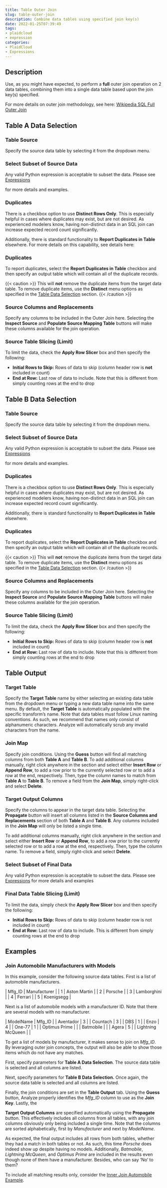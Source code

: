 ```yaml
---
title: Table Outer Join
slug: table-outer-join
description: Combine data tables using specified join key(s)
date: 2022-01-25T07:39:49
tags:
- plaidcloud
- expression
categories:
- PlaidCloud
- Expressions
---
```



## Description


Use, as you might have expected, to perform a **full** outer join operation on 2 data tables, combining them into a single data table based upon the join key(s) specified.


For more details on outer join methodology, see here: [Wikipedia SQL Full Outer Join](http://en.wikipedia.org/wiki/Join_%28SQL%29#Full_outer_join)



## Table A Data Selection


### Table Source


Specify the source data table by selecting it from the dropdown menu.



### Select Subset of Source Data


Any valid Python expression is acceptable to subset the data. Please see [Expressions](https://plaidcloud.com/docs/plaidcloud/workflows/index#expressions)


for more details and examples.



### Duplicates


There is a checkbox option to use **Distinct Rows Only**. This is especially helpful in cases where duplicates may exist, but are not desired. As experienced modelers know, having non-distinct data in an SQL join can increase expected record count significantly.



Additionally, there is standard functionality to **Report Duplicates in Table** elsewhere. For more details on this capability, see details here:



### Duplicates


To report duplicates, select the **Report Duplicates in Table** checkbox and then specify an output table which will contain all of the duplicate records.




{{< caution >}}
This will **not** remove the duplicate items from the target data table. To remove duplicate items, use the **Distinct** menu options as specified in the [Table Data Selection](../transforms/common\_features#table-data-selection) section.
{{< /caution >}}



### Source Columns and Replacements


Specify any columns to be included in the Outer Join here. Selecting the **Inspect Source** and **Populate Source Mapping Table** buttons will make these columns available for the join operation.



### Source Table Slicing (Limit)


To limit the data, check the **Apply Row Slicer** box and then specify the following:


* **Initial Rows to Skip:** Rows of data to skip (column header row is **not** included in count)
* **End at Row:** Last row of data to include. Note that this is different from simply counting rows at the end to drop



## Table B Data Selection


### Table Source


Specify the source data table by selecting it from the dropdown menu.



### Select Subset of Source Data


Any valid Python expression is acceptable to subset the data. Please see [Expressions](https://plaidcloud.com/docs/plaidcloud/workflows/index#expressions)


for more details and examples.



### Duplicates


There is a checkbox option to use **Distinct Rows Only**. This is especially helpful in cases where duplicates may exist, but are not desired. As experienced modelers know, having non-distinct data in an SQL join can increase expected record count significantly.



Additionally, there is standard functionality to **Report Duplicates in Table** elsewhere.



### Duplicates


To report duplicates, select the **Report Duplicates in Table** checkbox and then specify an output table which will contain all of the duplicate records.




{{< caution >}}
This will **not** remove the duplicate items from the target data table. To remove duplicate items, use the **Distinct** menu options as specified in the [Table Data Selection](../transforms/common\_features#table-data-selection) section.
{{< /caution >}}



### Source Columns and Replacements


Specify any columns to be included in the Outer Join here. Selecting the **Inspect Source** and **Populate Source Mapping Table** buttons will make these columns available for the join operation.



### Source Table Slicing (Limit)


To limit the data, check the **Apply Row Slicer** box and then specify the following:


* **Initial Rows to Skip:** Rows of data to skip (column header row is **not** included in count)
* **End at Row:** Last row of data to include. Note that this is different from simply counting rows at the end to drop



## Table Output


### Target Table


Specify the **Target Table** name by either selecting an existing data table from the dropdown menu or typing a new data table name into the same menu. By default, the **Target Table** is automatically populated with the specific transform’s name. Note that data tables must follow Linux naming conventions. As such, we recommend that names only consist of alphanumeric characters. Analyze will automatically scrub any invalid characters from the name.



### Join Map


Specify join conditions. Using the **Guess** button will find all matching columns from both **Table A** and **Table B**. To add additional columns manually, right click anywhere in the section and select either **Insert Row** or **Append Row**, to add a row prior to the currently selected row or to add a row at the end, respectively. Then, type the column names to match from **Table A** to **Table B**. To remove a field from the **Join Map**, simply right-click and select **Delete**.



### Target Output Columns


Specify the columns to appear in the target data table. Selecting the **Propagate** button will insert all columns listed in the **Source Columns and Replacements** section of both **Table A** and **Table B**. Any columns included in the **Join Map** will only be listed a single time.



To add additional columns manually, right click anywhere in the section and select either **Insert Row** or **Append Row**, to add a row prior to the currently selected row or to add a row at the end, respectively. Then, type the column name. To remove a field, simply right-click and select **Delete**.



### Select Subset of Final Data


Any valid Python expression is acceptable to subset the data. Please see [Expressions](https://plaidcloud.com/docs/plaidcloud/workflows/index#expressions) for more details and examples



### Final Data Table Slicing (Limit)


To limit the data, simply check the **Apply Row Slicer** box and then specify the following:


* **Initial Rows to Skip:** Rows of data to skip (column header row is not included in count)
* **End at Row:** Last row of data to include. This is different from simply counting rows at the end to drop



## Examples


### Join Automobile Manufacturers with Models


In this example, consider the following source data tables. First is a list of automobile manufacturers.




| Mfg\_ID | Manufacturer |
| 1 | Aston Martin |
| 2 | Porsche |
| 3 | Lamborghini |
| 4 | Ferrari |
| 5 | Koenigsegg |

Next is a list of automobile models with a manufacturer ID. Note that there are several models with no manufacturer.




| ModelName | Mfg\_ID |
| Aventador | 3 |
| Countach | 3 |
| DBS | 1 |
| Enzo | 4 |
| One-77 | 1 |
| Optimus Prime |  |
| Batmobile |  |
| Agera | 5 |
| Lightning McQueen |  |

To get a list of models by manufacturer, it makes sense to join on *Mfg\_ID*. By leveraging outer join concepts, the output will also be able to show those items which do not have any matches.



First, specify parameters for **Table A Data Selection**. The source data table is selected and all columns are listed.



Next, specify parameters for **Table B Data Selection.** Once again, the source data table is selected and all columns are listed.



Finally, the join conditions are set in the **Table Output** tab. Using the **Guess** button, Analyze properly identifies the *Mfg\_ID* column to use as the **Join Key**. Lastly, the 


**Target Output Columns** are specified automatically using the **Propagate** button. This effectively includes all columns from all tables, with any join columns obviously only being included a single time. Note that the columns are sorted alphabetically, first by *Manufacturer* and next by *ModelName*.



As expected, the final output includes all rows from both tables, whether they had a match in both tables or not. As such, this time *Porsche* does indeed show up despite having no models. Additionally, *Batmobile*, *Lightning McQueen*, and *Optimus Prime* are included in the results even though none of them have a manufacturer. Besides, who can say ‘No’ to them?



To include all matching results only, consider the [Inner Join Automobile Example](https://plaidcloud.com/docs/plaidcloud/workflows/transforms/table_join_inner#join-automobile-manufacturers-with-models).

